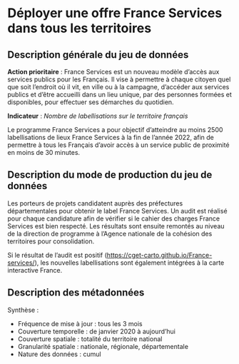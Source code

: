 # Déployer une offre France Services dans tous les territoires
## Description générale du jeu de données 
**Action prioritaire** : France Services est un nouveau modèle d’accès aux services publics pour les Français. Il vise à permettre à chaque citoyen quel que soit l’endroit où il vit, en ville ou à la campagne, d’accéder aux services publics et d’être accueilli dans un lieu unique, par des personnes formées et disponibles, pour effectuer ses démarches du quotidien.

**Indicateur** : *Nombre de labellisations sur le territoire français*

Le programme France Services a pour objectif d’atteindre au moins 2500 labellisations de lieux France Services à la fin de l’année 2022, afin de permettre à tous les Français d’avoir accès à un service public de proximité en moins de 30 minutes.

## Description du mode de production du jeu de données 
Les porteurs de projets candidatent auprès des préfectures départementales pour obtenir le label France Services. Un audit est réalisé pour chaque candidature afin de vérifier si le cahier des charges France Services est bien respecté. Les résultats sont ensuite remontés au niveau de la direction de programme à l’Agence nationale de la cohésion des territoires pour consolidation. 

Si le résultat de l’audit est positif (https://cget-carto.github.io/France-services/), les nouvelles labellisations sont également intégrées à la carte interactive France.

## Description des métadonnées 
Synthèse :
-	Fréquence de mise à jour : tous les 3 mois
-	Couverture temporelle : de janvier 2020 à aujourd’hui
-	Couverture spatiale : totalité du territoire national
-	Granularité spatiale : nationale, régionale, départementale
-	Nature des données : cumul